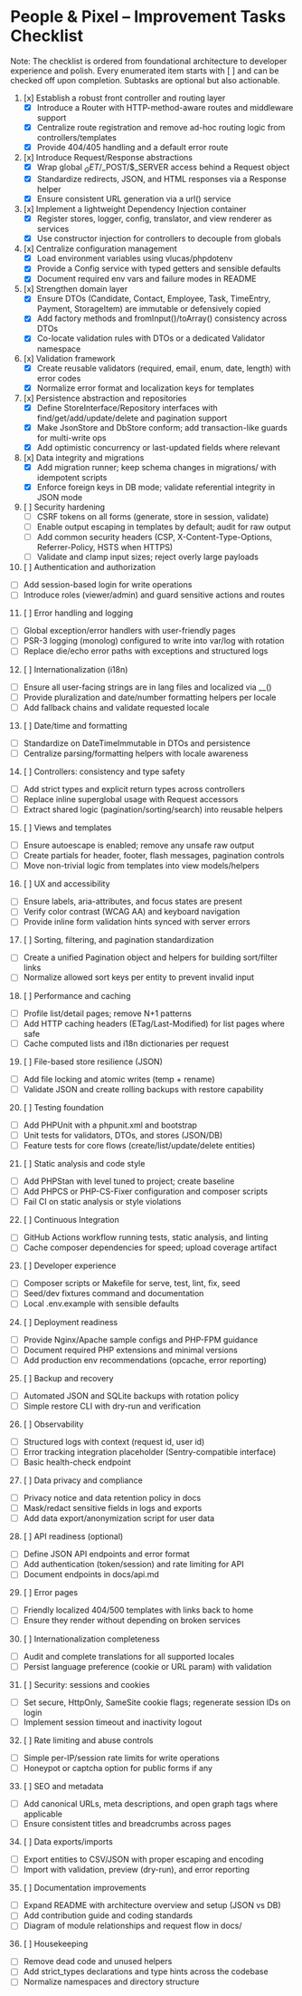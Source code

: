 # People & Pixel – Improvement Tasks Checklist

Note: The checklist is ordered from foundational architecture to developer experience and polish. Every enumerated item starts with [ ] and can be checked off upon completion. Subtasks are optional but also actionable.

1. [x] Establish a robust front controller and routing layer
   - [x] Introduce a Router with HTTP-method-aware routes and middleware support
   - [x] Centralize route registration and remove ad-hoc routing logic from controllers/templates
   - [x] Provide 404/405 handling and a default error route

2. [x] Introduce Request/Response abstractions
   - [x] Wrap global $_GET/$_POST/$_SERVER access behind a Request object
   - [x] Standardize redirects, JSON, and HTML responses via a Response helper
   - [x] Ensure consistent URL generation via a url() service

3. [x] Implement a lightweight Dependency Injection container
   - [x] Register stores, logger, config, translator, and view renderer as services
   - [x] Use constructor injection for controllers to decouple from globals

4. [x] Centralize configuration management
   - [x] Load environment variables using vlucas/phpdotenv
   - [x] Provide a Config service with typed getters and sensible defaults
   - [x] Document required env vars and failure modes in README

5. [x] Strengthen domain layer
   - [x] Ensure DTOs (Candidate, Contact, Employee, Task, TimeEntry, Payment, StorageItem) are immutable or defensively copied
   - [x] Add factory methods and fromInput()/toArray() consistency across DTOs
   - [x] Co-locate validation rules with DTOs or a dedicated Validator namespace

6. [x] Validation framework
   - [x] Create reusable validators (required, email, enum, date, length) with error codes
   - [x] Normalize error format and localization keys for templates

7. [x] Persistence abstraction and repositories
   - [x] Define StoreInterface/Repository interfaces with find/get/add/update/delete and pagination support
   - [x] Make JsonStore and DbStore conform; add transaction-like guards for multi-write ops
   - [x] Add optimistic concurrency or last-updated fields where relevant

8. [x] Data integrity and migrations
   - [x] Add migration runner; keep schema changes in migrations/ with idempotent scripts
   - [x] Enforce foreign keys in DB mode; validate referential integrity in JSON mode

9. [ ] Security hardening
   - [ ] CSRF tokens on all forms (generate, store in session, validate)
   - [ ] Enable output escaping in templates by default; audit for raw output
   - [ ] Add common security headers (CSP, X-Content-Type-Options, Referrer-Policy, HSTS when HTTPS)
   - [ ] Validate and clamp input sizes; reject overly large payloads

10. [ ] Authentication and authorization
   - [ ] Add session-based login for write operations
   - [ ] Introduce roles (viewer/admin) and guard sensitive actions and routes

11. [ ] Error handling and logging
   - [ ] Global exception/error handlers with user-friendly pages
   - [ ] PSR-3 logging (monolog) configured to write into var/log with rotation
   - [ ] Replace die/echo error paths with exceptions and structured logs

12. [ ] Internationalization (i18n)
   - [ ] Ensure all user-facing strings are in lang files and localized via __()
   - [ ] Provide pluralization and date/number formatting helpers per locale
   - [ ] Add fallback chains and validate requested locale

13. [ ] Date/time and formatting
   - [ ] Standardize on DateTimeImmutable in DTOs and persistence
   - [ ] Centralize parsing/formatting helpers with locale awareness

14. [ ] Controllers: consistency and type safety
   - [ ] Add strict types and explicit return types across controllers
   - [ ] Replace inline superglobal usage with Request accessors
   - [ ] Extract shared logic (pagination/sorting/search) into reusable helpers

15. [ ] Views and templates
   - [ ] Ensure autoescape is enabled; remove any unsafe raw output
   - [ ] Create partials for header, footer, flash messages, pagination controls
   - [ ] Move non-trivial logic from templates into view models/helpers

16. [ ] UX and accessibility
   - [ ] Ensure labels, aria-attributes, and focus states are present
   - [ ] Verify color contrast (WCAG AA) and keyboard navigation
   - [ ] Provide inline form validation hints synced with server errors

17. [ ] Sorting, filtering, and pagination standardization
   - [ ] Create a unified Pagination object and helpers for building sort/filter links
   - [ ] Normalize allowed sort keys per entity to prevent invalid input

18. [ ] Performance and caching
   - [ ] Profile list/detail pages; remove N+1 patterns
   - [ ] Add HTTP caching headers (ETag/Last-Modified) for list pages where safe
   - [ ] Cache computed lists and i18n dictionaries per request

19. [ ] File-based store resilience (JSON)
   - [ ] Add file locking and atomic writes (temp + rename)
   - [ ] Validate JSON and create rolling backups with restore capability

20. [ ] Testing foundation
   - [ ] Add PHPUnit with a phpunit.xml and bootstrap
   - [ ] Unit tests for validators, DTOs, and stores (JSON/DB)
   - [ ] Feature tests for core flows (create/list/update/delete entities)

21. [ ] Static analysis and code style
   - [ ] Add PHPStan with level tuned to project; create baseline
   - [ ] Add PHPCS or PHP-CS-Fixer configuration and composer scripts
   - [ ] Fail CI on static analysis or style violations

22. [ ] Continuous Integration
   - [ ] GitHub Actions workflow running tests, static analysis, and linting
   - [ ] Cache composer dependencies for speed; upload coverage artifact

23. [ ] Developer experience
   - [ ] Composer scripts or Makefile for serve, test, lint, fix, seed
   - [ ] Seed/dev fixtures command and documentation
   - [ ] Local .env.example with sensible defaults

24. [ ] Deployment readiness
   - [ ] Provide Nginx/Apache sample configs and PHP-FPM guidance
   - [ ] Document required PHP extensions and minimal versions
   - [ ] Add production env recommendations (opcache, error reporting)

25. [ ] Backup and recovery
   - [ ] Automated JSON and SQLite backups with rotation policy
   - [ ] Simple restore CLI with dry-run and verification

26. [ ] Observability
   - [ ] Structured logs with context (request id, user id)
   - [ ] Error tracking integration placeholder (Sentry-compatible interface)
   - [ ] Basic health-check endpoint

27. [ ] Data privacy and compliance
   - [ ] Privacy notice and data retention policy in docs
   - [ ] Mask/redact sensitive fields in logs and exports
   - [ ] Add data export/anonymization script for user data

28. [ ] API readiness (optional)
   - [ ] Define JSON API endpoints and error format
   - [ ] Add authentication (token/session) and rate limiting for API
   - [ ] Document endpoints in docs/api.md

29. [ ] Error pages
   - [ ] Friendly localized 404/500 templates with links back to home
   - [ ] Ensure they render without depending on broken services

30. [ ] Internationalization completeness
   - [ ] Audit and complete translations for all supported locales
   - [ ] Persist language preference (cookie or URL param) with validation

31. [ ] Security: sessions and cookies
   - [ ] Set secure, HttpOnly, SameSite cookie flags; regenerate session IDs on login
   - [ ] Implement session timeout and inactivity logout

32. [ ] Rate limiting and abuse controls
   - [ ] Simple per-IP/session rate limits for write operations
   - [ ] Honeypot or captcha option for public forms if any

33. [ ] SEO and metadata
   - [ ] Add canonical URLs, meta descriptions, and open graph tags where applicable
   - [ ] Ensure consistent titles and breadcrumbs across pages

34. [ ] Data exports/imports
   - [ ] Export entities to CSV/JSON with proper escaping and encoding
   - [ ] Import with validation, preview (dry-run), and error reporting

35. [ ] Documentation improvements
   - [ ] Expand README with architecture overview and setup (JSON vs DB)
   - [ ] Add contribution guide and coding standards
   - [ ] Diagram of module relationships and request flow in docs/

36. [ ] Housekeeping
   - [ ] Remove dead code and unused helpers
   - [ ] Add strict_types declarations and type hints across the codebase
   - [ ] Normalize namespaces and directory structure
